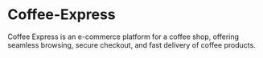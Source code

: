 # Coffee-Express
Coffee Express is an e-commerce platform for a coffee shop, offering seamless browsing, secure checkout, and fast delivery of coffee products.
